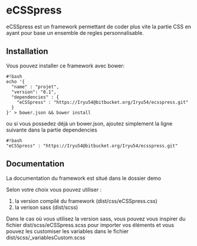 # eCSSpress #

eCSSpress est un framework permettant de coder plus vite la partie CSS en ayant pour base un ensemble de regles personnalisable. 

## Installation ##

Vous pouvez installer ce framework avec bower: 



```
#!bash
echo '{        
  "name" : "projet",
  "version": "0.1",
  "dependencies" : {
    "eCSSpress" : "https://Iryu54@bitbucket.org/Iryu54/ecsspress.git"
  }
}' > bower.json && bower install

```
ou si vous possedez déjà un bower.json, ajoutez simplement la ligne suivante dans la partie dependencies


```
#!bash
"eCSSpress" : "https://Iryu54@bitbucket.org/Iryu54/ecsspress.git"

```



## Documentation ##

La documentation du framework est situé dans le dossier demo

Selon votre choix vous pouvez utiliser :

1. la version compilé du framework (dist/css/eCSSpress.css)
2. la verison sass (dist/scss) 

Dans le cas où vous utilisez la version sass, vous pouvez vous inspirer du fichier dist/scss/eCSSpress.scss pour importer vos éléments et vous pouvez les customiser les variables dans le fichier dist/scss/_variablesCustom.scss 